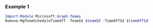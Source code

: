 ### Example 1
``` powershell
Import-Module Microsoft.Graph.Teams
Remove-MgTeamScheduleTimeOff -TeamId $teamId -TimeOffId $timeOffId
```
